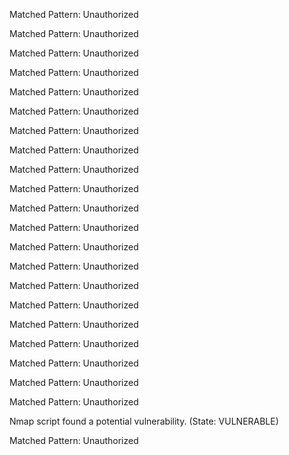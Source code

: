 Matched Pattern: Unauthorized

Matched Pattern: Unauthorized

Matched Pattern: Unauthorized

Matched Pattern: Unauthorized

Matched Pattern: Unauthorized

Matched Pattern: Unauthorized

Matched Pattern: Unauthorized

Matched Pattern: Unauthorized

Matched Pattern: Unauthorized

Matched Pattern: Unauthorized

Matched Pattern: Unauthorized

Matched Pattern: Unauthorized

Matched Pattern: Unauthorized

Matched Pattern: Unauthorized

Matched Pattern: Unauthorized

Matched Pattern: Unauthorized

Matched Pattern: Unauthorized

Matched Pattern: Unauthorized

Matched Pattern: Unauthorized

Matched Pattern: Unauthorized

Matched Pattern: Unauthorized

Nmap script found a potential vulnerability. (State: VULNERABLE)

Matched Pattern: Unauthorized

